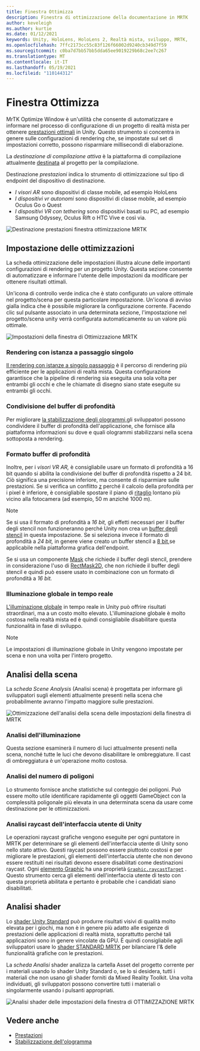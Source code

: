 ```yaml
---
title: Finestra Ottimizza
description: Finestra di ottimizzazione della documentazione in MRTK
author: keveleigh
ms.author: kurtie
ms.date: 01/12/2021
keywords: Unity, HoloLens, HoloLens 2, Realtà mista, sviluppo, MRTK,
ms.openlocfilehash: 7ffc2173cc55c83f126f66002d9240cb349d7f59
ms.sourcegitcommit: c0ba7d7bb57bb5dda65ee9019229b68c2ee7c267
ms.translationtype: MT
ms.contentlocale: it-IT
ms.lasthandoff: 05/19/2021
ms.locfileid: "110144312"
---
```

# <a name="optimize-window"></a>Finestra Ottimizza

MrTK Optimize Window è un'utilità che consente di automatizzare e informare nel processo di configurazione di un progetto di realtà mista per ottenere [prestazioni ottimali](../../performance/perf-getting-started.md) in Unity. Questo strumento si concentra in genere sulle configurazioni di rendering che, se impostate sul set di impostazioni corretto, possono risparmiare millisecondi di elaborazione.

La *destinazione di compilazione attiva* è la piattaforma di compilazione attualmente [destinata](https://docs.unity3d.com/Manual/BuildSettings.html) al progetto per la compilazione.

Destinazione *prestazioni* indica lo strumento di ottimizzazione sul tipo di endpoint del dispositivo di destinazione.

- *I visori AR* sono dispositivi di classe mobile, ad esempio HoloLens
- *I dispositivi vr autonomi* sono dispositivi di classe mobile, ad esempio Oculus Go o Quest
- *I dispositivi VR con tethering* sono dispositivi basati su PC, ad esempio Samsung Odyssey, Oculus Rift o HTC Vive e così via.

![Destinazione prestazioni finestra ottimizzazione MRTK](../images/performance/OptimizeWindowPerformanceTarget.jpg)

## <a name="setting-optimizations"></a>Impostazione delle ottimizzazioni

La scheda ottimizzazione delle impostazioni illustra alcune delle importanti configurazioni di rendering per un progetto Unity. Questa sezione consente di automatizzare e informare l'utente delle impostazioni da modificare per ottenere risultati ottimali.

Un'icona di controllo verde indica che è stato configurato un valore ottimale nel progetto/scena per questa particolare impostazione. Un'icona di avviso gialla indica che è possibile migliorare la configurazione corrente. Facendo clic sul pulsante associato in una determinata sezione, l'impostazione nel progetto/scena unity verrà configurata automaticamente su un valore più ottimale.

![Impostazioni della finestra di Ottimizzazione MRTK](../images/performance/OptimizeWindow_Settings.png)

### <a name="single-pass-instanced-rendering"></a>Rendering con istanza a passaggio singolo

[Il rendering con istanze a singolo passaggio](https://docs.unity3d.com/Manual/SinglePassInstancing.html) è il percorso di rendering più efficiente per le applicazioni di realtà mista. Questa configurazione garantisce che la pipeline di rendering sia eseguita una sola volta per entrambi gli occhi e che le chiamate di disegno siano state eseguite su entrambi gli occhi.

### <a name="depth-buffer-sharing"></a>Condivisione del buffer di profondità

Per migliorare [la stabilizzazione degli ologrammi,](../../performance/hologram-Stabilization.md)gli sviluppatori possono condividere il buffer di profondità dell'applicazione, che fornisce alla piattaforma informazioni su dove e quali ologrammi stabilizzarsi nella scena sottoposta a rendering.

### <a name="depth-buffer-format"></a>Formato buffer di profondità

Inoltre, per i *visori VR AR,* è consigliabile usare un formato di profondità a 16 bit quando si abilita la condivisione del buffer di profondità rispetto a 24 bit. Ciò significa una precisione inferiore, ma consente di risparmiare sulle prestazioni. Se si verifica un conflitto [z](https://en.wikipedia.org/wiki/Z-fighting) perché il calcolo della profondità per i pixel è inferiore, è consigliabile spostare il piano di [ritaglio](https://docs.unity3d.com/Manual/class-Camera.html) lontano più vicino alla fotocamera (ad esempio, 50 m anziché 1000 m).

> [!NOTE]
> Se si usa il formato di profondità a *16 bit,* gli effetti necessari per il buffer degli stencil non funzioneranno perché Unity non crea un [buffer degli stencil](https://docs.unity3d.com/ScriptReference/RenderTexture-depth.html) in questa impostazione. Se si seleziona invece il formato di profondità a *24 bit,* in genere viene creato un buffer stencil a [8 bit,](https://docs.unity3d.com/Manual/SL-Stencil.html)se applicabile nella piattaforma grafica dell'endpoint.
>
> Se si usa un componente [Mask](https://docs.unity3d.com/Manual/script-Mask.html) che richiede il buffer degli stencil, prendere in considerazione l'uso di [RectMask2D,](https://docs.unity3d.com/Manual/script-RectMask2D.html) che non richiede il buffer degli stencil e quindi può essere usato in combinazione con un formato di profondità a *16 bit.*

### <a name="real-time-global-illumination"></a>Illuminazione globale in tempo reale

[L'illuminazione globale](https://docs.unity3d.com/Manual/GIIntro.html) in tempo reale in Unity può offrire risultati straordinari, ma a un costo molto elevato. L'illuminazione globale è molto costosa nella realtà mista ed è quindi consigliabile disabilitare questa funzionalità in fase di sviluppo.

> [!NOTE]
> Le impostazioni di illuminazione globale in Unity vengono impostate per scena e non una volta per l'intero progetto.

## <a name="scene-analysis"></a>Analisi della scena

La *scheda Scene Analysis* (Analisi scena) è progettata per informare gli sviluppatori sugli elementi attualmente presenti nella scena che probabilmente avranno l'impatto maggiore sulle prestazioni.

![Ottimizzazione dell'analisi della scena delle impostazioni della finestra di MRTK](../images/performance/OptimizeWindow_SceneAnalysis.png)

### <a name="lighting-analysis"></a>Analisi dell'illuminazione

Questa sezione esaminerà il numero di luci attualmente presenti nella scena, nonché tutte le luci che devono disabilitare le ombreggiature. Il cast di ombreggiatura è un'operazione molto costosa.

### <a name="polygon-count-analysis"></a>Analisi del numero di poligoni

Lo strumento fornisce anche statistiche sul conteggio dei poligoni. Può essere molto utile identificare rapidamente gli oggetti GameObject con la complessità poligonale più elevata in una determinata scena da usare come destinazione per le ottimizzazioni.

### <a name="unity-ui-raycast-analysis"></a>Analisi raycast dell'interfaccia utente di Unity

Le operazioni raycast grafiche vengono eseguite per ogni puntatore in MRTK per determinare se gli elementi dell'interfaccia utente di Unity sono nello stato attivo. Questi raycast possono essere piuttosto costosi e per migliorare le prestazioni, gli elementi dell'interfaccia utente che non devono essere restituiti nei risultati devono essere disabilitati come destinazioni raycast. Ogni [elemento Graphic](https://docs.unity3d.com/2018.4/Documentation/ScriptReference/UI.Graphic.html) ha una proprietà [`Graphic.raycastTarget`](https://docs.unity3d.com/2018.4/Documentation/ScriptReference/UI.Graphic-raycastTarget.html) . Questo strumento cerca gli elementi dell'interfaccia utente di testo con questa proprietà abilitata e pertanto è probabile che i candidati siano disabilitati.

## <a name="shader-analysis"></a>Analisi shader

Lo [shader Unity Standard](https://docs.unity3d.com/Manual/shader-StandardShader.html) può produrre risultati visivi di qualità molto elevata per i giochi, ma non è in genere più adatto alle esigenze di prestazioni delle applicazioni di realtà mista, soprattutto perché tali applicazioni sono in genere vincolate da GPU. È quindi consigliabile agli sviluppatori usare lo [shader STANDARD MRTK](../rendering/mrtk-standard-shader.md) per bilanciare l'& delle funzionalità grafiche con le prestazioni.

La *scheda Analisi* shader analizza la cartella Asset del progetto corrente per i materiali usando lo shader Unity Standard o, se lo si desidera, tutti i materiali che non usano gli shader forniti da Mixed Reality Toolkit. Una volta individuati, gli sviluppatori possono convertire tutti i materiali o singolarmente usando i pulsanti appropriati.

![Analisi shader delle impostazioni della finestra di OTTIMIZZAZIONE MRTK](../images/performance/OptimizeWindow_ShaderAnalysis.png)

## <a name="see-also"></a>Vedere anche

- [Prestazioni](../../performance/perf-getting-started.md)
- [Stabilizzazione dell'ologramma](../../performance/hologram-stabilization.md)
